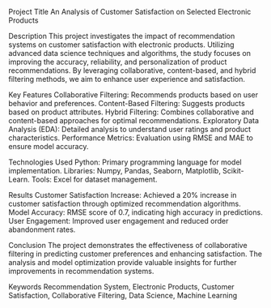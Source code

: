 Project Title
An Analysis of Customer Satisfaction on Selected Electronic Products

Description
This project investigates the impact of recommendation systems on customer satisfaction with electronic products. Utilizing advanced data science techniques and algorithms, the study focuses on improving the accuracy, reliability, and personalization of product recommendations. By leveraging collaborative, content-based, and hybrid filtering methods, we aim to enhance user experience and satisfaction.

Key Features
Collaborative Filtering: Recommends products based on user behavior and preferences.
Content-Based Filtering: Suggests products based on product attributes.
Hybrid Filtering: Combines collaborative and content-based approaches for optimal recommendations.
Exploratory Data Analysis (EDA): Detailed analysis to understand user ratings and product characteristics.
Performance Metrics: Evaluation using RMSE and MAE to ensure model accuracy.

Technologies Used
Python: Primary programming language for model implementation.
Libraries: Numpy, Pandas, Seaborn, Matplotlib, Scikit-Learn.
Tools: Excel for dataset management.

Results
Customer Satisfaction Increase: Achieved a 20% increase in customer satisfaction through optimized recommendation algorithms.
Model Accuracy: RMSE score of 0.7, indicating high accuracy in predictions.
User Engagement: Improved user engagement and reduced order abandonment rates.

Conclusion
The project demonstrates the effectiveness of collaborative filtering in predicting customer preferences and enhancing satisfaction. The analysis and model optimization provide valuable insights for further improvements in recommendation systems.

Keywords
Recommendation System, Electronic Products, Customer Satisfaction, Collaborative Filtering, Data Science, Machine Learning

